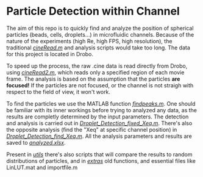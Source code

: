 # Particle Detection within Channel

The aim of this repo is to quickly find and analyze the position of spherical particles (beads, cells, droplets...) in microfluidic channels. Because of the nature of the experiments (high Re, high FPS, high resolution), the traditional [*cineRead.m*](https://github.com/DIEGOA363/Droplet-Detection/blob/master/extra/lib_asym/cineRead.m) and analysis scripts would take too long. The data for this project is located in Drobo.

To speed up the process, the raw .cine data is read directly from Drobo, using [*cineRead2.m*](https://github.com/DIEGOA363/Droplet-Detection/blob/master/utils/cineRead2.m), which reads only a specified region of each movie frame. The analysis is based on the assumption that the particles **are focused!** If the particles are not focused, or the channel is not straigh with respect to the field of view, it won't work.

To find the particles we use the MATLAB function [*findpeaks.m*](https://www.mathworks.com/help/signal/ref/findpeaks.html). One should be familiar with its inner workings before trying to analyzed any data, as the results are completly determined by the input parameters. The detection and analysis is carried out in [*Droplet_Detection_fixed_Xeq.m*](https://github.com/DIEGOA363/Droplet-Detection/blob/master/Droplet_Detection_fixed_Xeq.m). There's also the opposite analysis (find the "Xeq" at specific channel position) in [*Droplet_Detection_find_Xeq.m*](https://github.com/DIEGOA363/Droplet-Detection/blob/master/Droplet_Detection_find_Xeq.m). All the analysis parameters and results are saved to [*analyzed.xlsx*](https://github.com/DIEGOA363/Droplet-Detection/blob/master/analyzed.xlsx).

Present in [*utils*](https://github.com/DIEGOA363/Droplet-Detection/tree/master/utils) there's also scripts that will compare the results to random distributions of particles, and in [*extras*](https://github.com/DIEGOA363/Droplet-Detection/tree/master/extras) old functions, and essential files like LinLUT.mat and importfile.m
